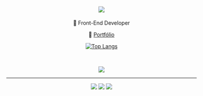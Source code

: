 <h1 align="center">
    <img src="https://readme-typing-svg.herokuapp.com/?font=Righteous&color=D2DAF2&size=35&center=true&vCenter=true&width=500&height=70&duration=4000&lines=Hi+There!+👋;+I'm+Bianca+Santos!;" />
</h1>

<div align="center">
    <p>🤍 Front-End Developer</p>
    <p>🤍 <a href="https://biancassantos.github.io/portfolio/">Portfólio</a></p>
</div>

<div align="center">
    
[![Top Langs](https://github-readme-stats.vercel.app/api/top-langs/?username=biancassantos&layout=compact&title_color=99B1DA&bg_color=f5f5f5)](https://github.com/anuraghazra/github-readme-stats)

</div>

<br>

<p align="center">
  <a href="https://skillicons.dev">
    <img src="https://skillicons.dev/icons?i=html,css,js,react,git,vscode,figma" />
  </a>
</p>

---

<div align="center"> 
  <a href="https://instagram.com/stbiancas" target="_blank"><img src="https://img.shields.io/badge/-Instagram-%23E4405F?style=for-the-badge&logo=instagram&logoColor=white" target="_blank"></a>
  <a href = "mailto:biancassantos89@gmail.com"><img src="https://img.shields.io/badge/-Gmail-%23333?style=for-the-badge&logo=gmail&logoColor=white" target="_blank"></a>
  <a href="https://www.linkedin.com/in/biancassantos89" target="_blank"><img src="https://img.shields.io/badge/-LinkedIn-%230077B5?style=for-the-badge&logo=linkedin&logoColor=white" target="_blank"></a> 
  
</div>
